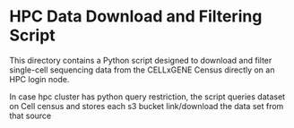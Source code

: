 # HPC Data Download and Filtering Script

This directory contains a Python script designed to download and filter single-cell sequencing data from the CELLxGENE Census directly on an HPC login node.

In case hpc cluster has python query restriction, the script queries dataset on Cell census and stores each s3 bucket link/download the data set from that source
